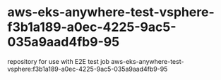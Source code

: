 # aws-eks-anywhere-test-vsphere-f3b1a189-a0ec-4225-9ac5-035a9aad4fb9-95
repository for use with E2E test job aws-eks-anywhere-test-vsphere:f3b1a189-a0ec-4225-9ac5-035a9aad4fb9-95

